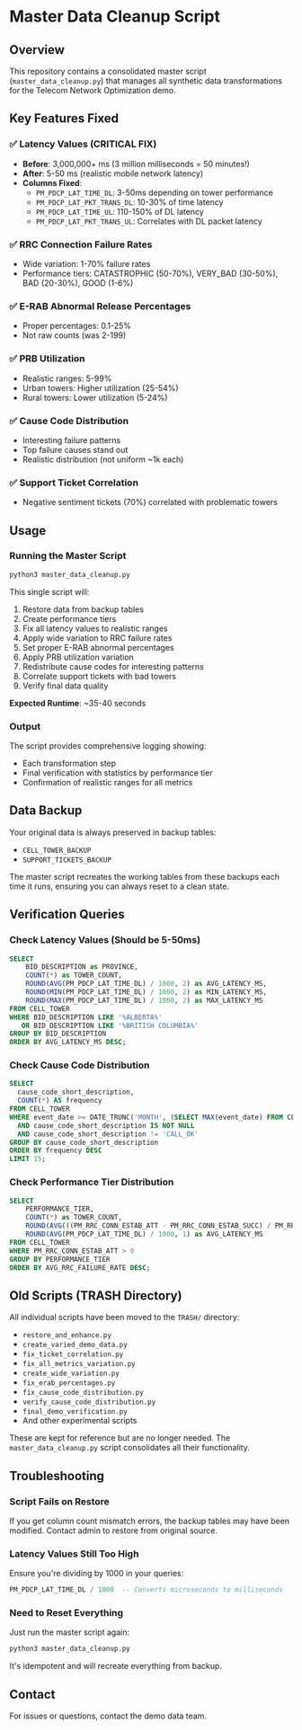 # Master Data Cleanup Script

## Overview
This repository contains a consolidated master script (`master_data_cleanup.py`) that manages all synthetic data transformations for the Telecom Network Optimization demo.

## Key Features Fixed

### ✅ Latency Values (CRITICAL FIX)
- **Before**: 3,000,000+ ms (3 million milliseconds = 50 minutes!)
- **After**: 5-50 ms (realistic mobile network latency)
- **Columns Fixed**:
  - `PM_PDCP_LAT_TIME_DL`: 3-50ms depending on tower performance
  - `PM_PDCP_LAT_PKT_TRANS_DL`: 10-30% of time latency
  - `PM_PDCP_LAT_TIME_UL`: 110-150% of DL latency
  - `PM_PDCP_LAT_PKT_TRANS_UL`: Correlates with DL packet latency

### ✅ RRC Connection Failure Rates  
- Wide variation: 1-70% failure rates
- Performance tiers: CATASTROPHIC (50-70%), VERY_BAD (30-50%), BAD (20-30%), GOOD (1-6%)

### ✅ E-RAB Abnormal Release Percentages
- Proper percentages: 0.1-25%
- Not raw counts (was 2-199)

### ✅ PRB Utilization
- Realistic ranges: 5-99%
- Urban towers: Higher utilization (25-54%)
- Rural towers: Lower utilization (5-24%)

### ✅ Cause Code Distribution
- Interesting failure patterns
- Top failure causes stand out
- Realistic distribution (not uniform ~1k each)

### ✅ Support Ticket Correlation
- Negative sentiment tickets (70%) correlated with problematic towers

## Usage

### Running the Master Script

```bash
python3 master_data_cleanup.py
```

This single script will:
1. Restore data from backup tables
2. Create performance tiers
3. Fix all latency values to realistic ranges
4. Apply wide variation to RRC failure rates
5. Set proper E-RAB abnormal percentages
6. Apply PRB utilization variation
7. Redistribute cause codes for interesting patterns
8. Correlate support tickets with bad towers
9. Verify final data quality

**Expected Runtime**: ~35-40 seconds

### Output
The script provides comprehensive logging showing:
- Each transformation step
- Final verification with statistics by performance tier
- Confirmation of realistic ranges for all metrics

## Data Backup

Your original data is always preserved in backup tables:
- `CELL_TOWER_BACKUP`
- `SUPPORT_TICKETS_BACKUP`

The master script recreates the working tables from these backups each time it runs, ensuring you can always reset to a clean state.

## Verification Queries

### Check Latency Values (Should be 5-50ms)
```sql
SELECT 
    BID_DESCRIPTION as PROVINCE,
    COUNT(*) as TOWER_COUNT,
    ROUND(AVG(PM_PDCP_LAT_TIME_DL) / 1000, 2) as AVG_LATENCY_MS,
    ROUND(MIN(PM_PDCP_LAT_TIME_DL) / 1000, 2) as MIN_LATENCY_MS,
    ROUND(MAX(PM_PDCP_LAT_TIME_DL) / 1000, 2) as MAX_LATENCY_MS
FROM CELL_TOWER
WHERE BID_DESCRIPTION LIKE '%ALBERTA%' 
   OR BID_DESCRIPTION LIKE '%BRITISH COLUMBIA%'
GROUP BY BID_DESCRIPTION
ORDER BY AVG_LATENCY_MS DESC;
```

### Check Cause Code Distribution
```sql
SELECT
  cause_code_short_description,
  COUNT(*) AS frequency
FROM CELL_TOWER
WHERE event_date >= DATE_TRUNC('MONTH', (SELECT MAX(event_date) FROM CELL_TOWER))
  AND cause_code_short_description IS NOT NULL
  AND cause_code_short_description != 'CALL_OK'
GROUP BY cause_code_short_description
ORDER BY frequency DESC
LIMIT 15;
```

### Check Performance Tier Distribution
```sql
SELECT 
    PERFORMANCE_TIER,
    COUNT(*) as TOWER_COUNT,
    ROUND(AVG(((PM_RRC_CONN_ESTAB_ATT - PM_RRC_CONN_ESTAB_SUCC) / PM_RRC_CONN_ESTAB_ATT * 100)), 1) as AVG_RRC_FAILURE_RATE,
    ROUND(AVG(PM_PDCP_LAT_TIME_DL) / 1000, 1) as AVG_LATENCY_MS
FROM CELL_TOWER 
WHERE PM_RRC_CONN_ESTAB_ATT > 0
GROUP BY PERFORMANCE_TIER
ORDER BY AVG_RRC_FAILURE_RATE DESC;
```

## Old Scripts (TRASH Directory)

All individual scripts have been moved to the `TRASH/` directory:
- `restore_and_enhance.py`
- `create_varied_demo_data.py`
- `fix_ticket_correlation.py`
- `fix_all_metrics_variation.py`
- `create_wide_variation.py`
- `fix_erab_percentages.py`
- `fix_cause_code_distribution.py`
- `verify_cause_code_distribution.py`
- `final_demo_verification.py`
- And other experimental scripts

These are kept for reference but are no longer needed. The `master_data_cleanup.py` script consolidates all their functionality.

## Troubleshooting

### Script Fails on Restore
If you get column count mismatch errors, the backup tables may have been modified. Contact admin to restore from original source.

### Latency Values Still Too High
Ensure you're dividing by 1000 in your queries:
```sql
PM_PDCP_LAT_TIME_DL / 1000  -- Converts microseconds to milliseconds
```

### Need to Reset Everything
Just run the master script again:
```bash
python3 master_data_cleanup.py
```

It's idempotent and will recreate everything from backup.

## Contact
For issues or questions, contact the demo data team.
